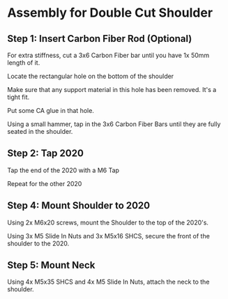 # Assembly for Double Cut Shoulder

## Step 1: Insert Carbon Fiber Rod (Optional)
For extra stiffness, cut a 3x6 Carbon Fiber bar until you have 1x 50mm length of it. 

Locate the rectangular hole on the bottom of the shoulder

Make sure that any support material in this hole has been removed.  It's a tight fit. 

Put some CA glue in that hole. 

Using a small hammer, tap in the 3x6 Carbon Fiber Bars until they are fully seated in the shoulder. 

## Step 2: Tap 2020

Tap the end of the 2020 with a M6 Tap

Repeat for the other 2020

## Step 4: Mount Shoulder to 2020

Using 2x M6x20 screws, mount the Shoulder to the top of the 2020's. 

Using 3x M5 Slide In Nuts and 3x M5x16 SHCS, secure the front of the shoulder to the 2020. 

## Step 5: Mount Neck

Using 4x M5x35 SHCS and 4x M5 Slide In Nuts, attach the neck to the shoulder. 
